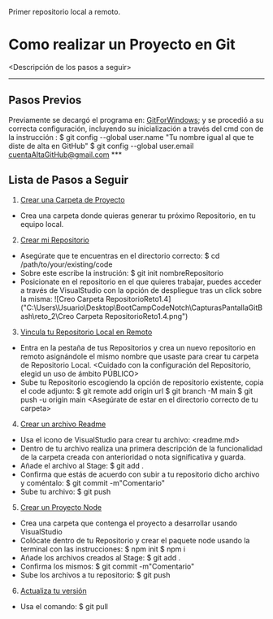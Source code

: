 Primer repositorio local a remoto.
# Como realizar un Proyecto en Git
<Descripción de los pasos a seguir>

***
## Pasos Previos

Previamente se decargó el programa en: [GitForWindows](https://gitforwindows.org/); y se procedió a su correcta configuración, incluyendo su inicialización a través del cmd
con de la instrucción :
                                $ git config --global user.name "Tu nombre igual al que te diste de alta en GitHub"
                                $ git config --global user.email cuentaAltaGitHub@gmail.com
                                ***
## Lista de Pasos a Seguir

1. [Crear una Carpeta de Proyecto](#Crear-una-Carpeta-de-Proyecto)
* Crea una carpeta donde quieras generar tu próximo Repositorio, en tu equipo local.

2. [Crear mi Repositorio](#Crear-mi-Repositorio)
* Asegúrate que te encuentras en el directorio correcto:  $ cd /path/to/your/existing/code
* Sobre este escribe la instrución:                       $ git init nombreRepositorio
* Posicionate en el repositorio en el que quieres trabajar, puedes acceder a través de VisualStudio con la opción de despliegue tras un click sobre la misma: <open in integarted terminal>
![Creo Carpeta RepositorioReto1.4]("C:\Users\Usuario\Desktop\BootCampCodeNotch\CapturasPantallaGitBash\reto_2\Creo Carpeta RepositorioReto1.4.png") 

3. [Vincula tu Repositorio Local en Remoto](#Vincula-tu-Repositorio-Local-en-Remoto)
* Entra en la pestaña de tus Repositorios y crea un nuevo repositorio en remoto asignándole el mismo nombre que usaste para crear tu carpeta de Repositorio Local.
<Cuidado con la configuración del Repositorio, elegid un uso de ámbito PÚBLICO>
* Sube tu Repositorio escogiendo la opción de repositorio existente, copia el code adjunto: $ git remote add origin url
                                                                                            $ git branch -M main
                                                                                            $ git push -u origin main
<Asegúrate de estar en el directorio correcto de tu carpeta>

4. [Crear un archivo Readme](#Crear-un-archico-Readme)
* Usa el icono <New file> de VisualStudio para crear tu archivo: <readme.md>
* Dentro de tu archivo realiza una primera descripción de la funcionalidad de la carpeta creada con anterioridad o nota significativa y guarda.
* Añade el archivo al Stage:                                                            $ git add .
* Confirma que estás de acuerdo con subir a tu repositorio dicho archivo y coméntalo:   $ git commit -m"Comentario"
* Sube tu archivo:                                                                      $ git push

5. [Crear un Proyecto Node](#Crear-un-Proyecto-Node)
* Crea una carpeta que contenga el proyecto a desarrollar usando VisualStudio <New File>
* Colócate dentro de tu Repositorio y crear el paquete node usando la terminal con las instrucciones:   $ npm init
                                                                                                        $ npm i
* Añade los archivos creados al Stage:          $ git add .
* Confirma los mismos:                          $ git commit -m"Comentario"
* Sube los archivos a tu repositorio:           $ git push

6. [Actualiza tu versión](#Actualiza-tu-versión)
* Usa el comando:                               $ git pull